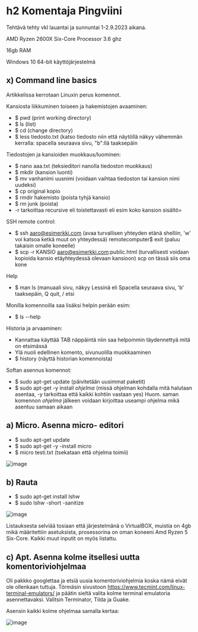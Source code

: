 # h2 Komentaja Pingviini

Tehtävä tehty vkl lauantai ja sunnuntai 1-2.9.2023 aikana.

AMD Ryzen 2600X Six-Core Processor 3.6 ghz

16gb RAM

Windows 10 64-bit käyttöjärjestelmä

## x) Command line basics

Artikkelissa kerrotaan Linuxin perus komennot.

Kansiosta liikkuminen toiseen ja hakemistojen avaaminen:

- $ pwd (print working directory)
- $ ls (list)
- $ cd (change directory) 
- $ less tiedosto.txt (katso tiedosto niin että näytöllä näkyy vähemmän kerralla: spacella seuraava sivu, "b":llä taaksepäin
  
Tiedostojen ja kansioiden muokkaus/luominen:

- $ nano aaa.txt (teksieditori nanolla tiedoston muokkaus)
- $ mkdir (kansion luonti)
- $ mv vanhanimi uusnimi (voidaan vaihtaa tiedoston tai kansion nimi uudeksi)
- $ cp original kopio 
- $ rmdir hakemisto (poista tyhjä kansio)
- $ rm junk (poista)
- -r tarkoittaa recursive eli toistettavasti eli esim koko kansion sisältö=

SSH remote control:

- $ ssh aaro@esimerkki.com (avaa turvallisen yhteyden etänä shelliin, 'w' voi katsoa ketkä muut on yhteydessä)
  remotecomputer$ exit (paluu takaisin omalle koneelle)
- $ scp -r KANSIO aaro@esimerkki.com:public.html (turvallisesti voidaan kopioida kansio etäyhteydessä olevaan kansioon) scp on tässä siis oma kone

 Help
 
 - $ man ls (manuaali sivu, näkyy Lessinä eli Spacella seuraava sivu, 'b' taaksepäin, Q quit, / etsi
    
Monilla komennoilla saa lisäksi helpin perään esim:

- $ ls --help

Historia ja arvaaminen:

- Kannattaa käyttää TAB näppäintä niin saa helpommin täydennettyä mitä on etsimässä
- Ylä nuoli edellinen komento, sivunuolilla muokkaaminen
- $ history (näyttä historian komennoista)

Softan asennus komennot:

- $ sudo apt-get update (päivitetään uusimmat paketit)
- $ sudo apt-get -y install *ohjelma* (missä ohjelman kohdalla mitä halutaan asentaa, -y tarkoittaa että kaikki kohtiin vastaan yes)
Huom. saman komennon *ohjelma* jälkeen voidaan kirjoittaa useampi ohjelma mikä asentuu samaan aikaan

## a) Micro. Asenna micro- editori

- $ sudo apt-get update
- $ sudo apt-get -y -install micro
- $ micro testi.txt (tsekataan että ohjelma toimii)


![image](https://github.com/aarott/linuxpalvelimet/assets/78908566/ff1810f5-e785-4b0f-9916-7a6aefa162f4)

## b) Rauta

- $ sudo apt-get install lshw 
- $ sudo lshw -short -sanitize

![image](https://github.com/aarott/linuxpalvelimet/assets/78908566/55dd8749-1319-4a12-87fc-5d0ade1c83e1)


Listauksesta selviää tosiaan että järjestelmänä o VirtualBOX, muistia on 4gb mikä määritettiin asetuksista, prosessorina on oman koneeni Amd Ryzen 5 Six-Core. Kaikki muut inputit on myös listattu.

## c) Apt. Asenna kolme itsellesi uutta komentoriviohjelmaa

Oli pakkko googlettaa ja etsiä uusia komentoriviohjelmia koska nämä eivät ole ollenkaan tuttuja.
Törmäsin sivustoon https://www.tecmint.com/linux-terminal-emulators/ ja päätin sieltä valita kolme terminal emulatoria asennettavaksi.
Valitsin Terminator, Tilda ja Guake.

Asensin kaikki kolme ohjelmaa samalla kertaa:

![image](https://github.com/aarott/linuxpalvelimet/assets/78908566/a2b3d7de-2d8f-4c10-91e4-110ccf6ad894)






 


  
